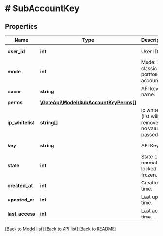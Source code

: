 # # SubAccountKey

## Properties

Name | Type | Description | Notes
------------ | ------------- | ------------- | -------------
**user_id** | **int** | User ID. | [optional] [readonly] 
**mode** | **int** | Mode: 1 - classic 2 - portfolio account. | [optional] 
**name** | **string** | API key name. | [optional] 
**perms** | [**\GateApi\Model\SubAccountKeyPerms[]**](SubAccountKeyPerms.md) |  | [optional] 
**ip_whitelist** | **string[]** | ip white list (list will be removed if no value is passed). | [optional] 
**key** | **string** | API Key. | [optional] [readonly] 
**state** | **int** | State 1 - normal 2 - locked 3 - frozen. | [optional] [readonly] 
**created_at** | **int** | Creation time. | [optional] [readonly] 
**updated_at** | **int** | Last update time. | [optional] [readonly] 
**last_access** | **int** | Last access time. | [optional] [readonly] 

[[Back to Model list]](../../README.md#documentation-for-models) [[Back to API list]](../../README.md#documentation-for-api-endpoints) [[Back to README]](../../README.md)

